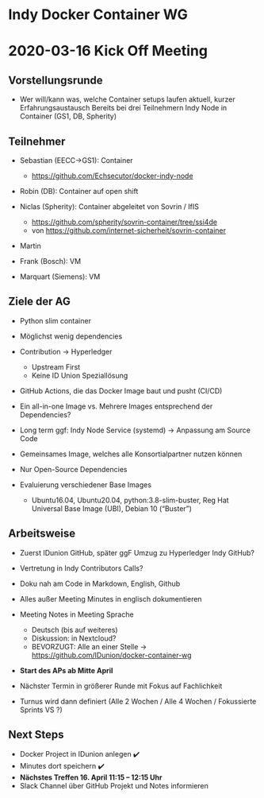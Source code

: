 Indy Docker Container WG
=========================

2020-03-16 Kick Off Meeting
===========================


Vorstellungsrunde
------------------
- Wer will/kann was, welche Container setups laufen aktuell, kurzer Erfahrungsaustausch
Bereits bei drei Teilnehmern Indy Node in Container (GS1, DB, Spherity)



Teilnehmer
-----------

- Sebastian (EECC->GS1): Container
  - https://github.com/Echsecutor/docker-indy-node 

- Robin (DB): Container auf open shift

- Niclas (Spherity): Container abgeleitet von Sovrin / IfIS
  - https://github.com/spherity/sovrin-container/tree/ssi4de
  - von  https://github.com/internet-sicherheit/sovrin-container

- Martin

- Frank (Bosch): VM

- Marquart (Siemens): VM



Ziele der AG
-------------

- Python slim container
- Möglichst wenig dependencies
- Contribution -> Hyperledger
  - Upstream First
  - Keine ID Union Speziallösung

- GitHub Actions, die das Docker Image baut und pusht (CI/CD)
- Ein all-in-one Image vs. Mehrere Images entsprechend der Dependencies?
- Long term ggf: Indy Node Service (systemd) -> Anpassung am Source Code
- Gemeinsames Image, welches alle Konsortialpartner nutzen können
- Nur Open-Source Dependencies
- Evaluierung verschiedener Base Images
  - Ubuntu16.04, Ubuntu20.04, python:3.8-slim-buster, Reg Hat Universal Base Image (UBI), Debian 10 (“Buster”)


Arbeitsweise
------------
- Zuerst IDunion GitHub, später ggF Umzug zu Hyperledger Indy GitHub?
- Vertretung in Indy Contributors Calls?
- Doku nah am Code in Markdown, English, Github
- Alles außer Meeting Minutes in englisch dokumentieren
- Meeting Notes in Meeting Sprache 
  - Deutsch (bis auf weiteres) 
  - Diskussion: in Nextcloud?
  - BEVORZUGT: Alle an einer Stelle -> https://github.com/IDunion/docker-container-wg

- **Start des APs ab Mitte April**
- Nächster Termin in größerer Runde mit Fokus auf Fachlichkeit
- Turnus wird dann definiert (Alle 2 Wochen / Alle 4 Wochen / Fokussierte Sprints VS ?)


Next Steps
----------
- Docker Project in IDunion anlegen ✔️
- Minutes dort speichern ✔️
- **Nächstes Treffen 16. April 11:15 – 12:15 Uhr**
- Slack Channel über GitHub Projekt und Notes informieren

